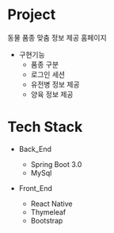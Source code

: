 # Project
동물 품종 맞춤 정보 제공 홈페이지 
- 구현기능
   - 품종 구분
   - 로그인 세션
   - 유전병 정보 제공
   - 양육 정보 제공

# Tech Stack 
 - Back_End 
   - Spring Boot 3.0
   - MySql
    
 - Front_End
   - React Native
   - Thymeleaf
   - Bootstrap
